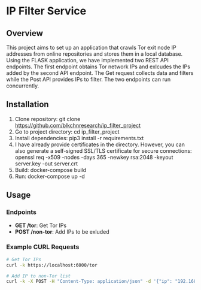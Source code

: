 # IP Filter Service

## Overview
This project aims to set up an application that crawls Tor exit node IP addresses from online repositories and stores them in a local database. Using the FLASK application, we have implemented two REST API endpoints. The first endpoint obtains Tor network IPs and exlcudes the IPs added by the second API endpoint. The Get request collects data and filters while the Post API provides IPs to filter. The two endpoints can run concurrently. 


## Installation
1. Clone repository: git clone https://github.com/blkchnresearch/ip_filter_project
2. Go to project directory: cd ip_filter_project
3. Install dependencies: pip3 install -r requirements.txt
4. I have already provide certificates in the directory. However, you can also generate a self-signed SSL/TLS certificate for secure connections: openssl req -x509 -nodes -days 365 -newkey rsa:2048 -keyout server.key -out server.crt
5. Build: docker-compose build
6. Run: docker-compose up -d  


## Usage
### Endpoints
- **GET /tor**: Get Tor IPs
- **POST /non-tor**: Add IPs to be exluded

### Example CURL Requests
```bash
# Get Tor IPs
curl -k https://localhost:6000/tor

# Add IP to non-Tor list
curl -k -X POST -H "Content-Type: application/json" -d '{"ip": "192.168.1.1"}' https://localhost:6000/non-tor


```



